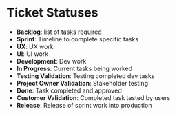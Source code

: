 
# Ticket Statuses

- **Backlog**: list of tasks required
- **Sprint**: Timeline to complete specific tasks
- **UX**: UX work
- **UI**: UI work
- **Development**: Dev work
- **In Progress**: Current tasks being worked
- **Testing Validation**: Testing completed dev tasks
- **Project Owner Validation**: Stakeholder testing
- **Done**: Task completed and approved
- **Customer Validation**: Completed task tested by users
- **Release**: Release of sprint work into production
